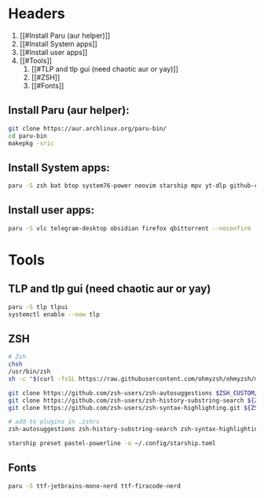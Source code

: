# Headers
1. [[#Install Paru (aur helper)]]
2. [[#Install System apps]]
3. [[#Install user apps]]
4. [[#Tools]]
	1) [[#TLP and tlp gui (need chaotic aur or yay)]] 
	2) [[#ZSH]]
	3) [[#Fonts]]


## Install Paru (aur helper):
```bash
git clone https://aur.archlinux.org/paru-bin/
cd paru-bin
makepkg -sric
```
## Install System apps:
```bash
paru -S zsh bat btop system76-power neovim starship mpv yt-dlp github-cli --noconfirm
```

## Install user apps:
```bash
paru -S vlc telegram-desktop obsidian firefox qbittorrent --noconfirm
```

# Tools
## TLP and tlp gui (need chaotic aur or yay)
```bash
paru -S tlp tlpui
systemctl enable --now tlp
```

## ZSH
```bash
# Zsh
chsh
/usr/bin/zsh
sh -c "$(curl -fsSL https://raw.githubusercontent.com/ohmyzsh/ohmyzsh/master/tools/install.sh)"

git clone https://github.com/zsh-users/zsh-autosuggestions $ZSH_CUSTOM/plugins/zsh-autosuggestions
git clone https://github.com/zsh-users/zsh-history-substring-search ${ZSH_CUSTOM:-~/.oh-my-zsh/custom}/plugins/zsh-history-substring-search
git clone https://github.com/zsh-users/zsh-syntax-highlighting.git ${ZSH_CUSTOM:-~/.oh-my-zsh/custom}/plugins/zsh-syntax-highlighting

# add to plugins in .zshrc
zsh-autosuggestions zsh-history-substring-search zsh-syntax-highlighting

starship preset pastel-powerline -o ~/.config/starship.toml
```

## Fonts
```bash
paru -S ttf-jetbrains-mono-nerd ttf-firacode-nerd
```